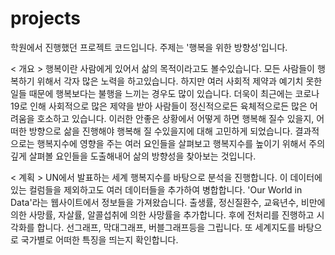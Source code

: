 # projects
학원에서 진행했던 프로젝트 코드입니다. 주제는 '행복을 위한 방향성'입니다. 

< 개요 >
행복이란 사람에게 있어서 삶의 목적이라고도 볼수있습니다. 모든 사람들이 행복하기 위해서 각자 많은 노력을 하고있습니다. 하지만 여러 사회적 제약과 예기치 못한 일들 때문에 행복보다는 불행을 느끼는 경우도 많이 있습니다. 더욱이 최근에는 코로나19로 인해 사회적으로 많은 제약을 받아 사람들이 정신적으로든 육체적으로든 많은 어려움을 호소하고 있습니다. 이러한 안좋은 상황에서 어떻게 하면 행복해 질수 있을지, 어떠한 방향으로 삶을 진행해야 행복해 질 수있을지에 대해 고민하게 되었습니다. 
결과적으로는 행복지수에 영향을 주는 여러 요인들을 살펴보고 행복지수를 높이기 위해서 주의깊게 살펴볼 요인들을 도출해내어 삶의 방향성을 찾아보는 것입니다. 

< 계획 >
UN에서 발표하는 세계 행복지수를 바탕으로 분석을 진행합니다. 이 데이터에있는 컬럼들을 제외하고도 여러 데이터들을 추가하여 병합합니다. 'Our World in Data'라는 웹사이트에서 정보들을 가져왔습니다. 출생률, 정신질환수, 교육년수, 비만에의한 사망률, 자살률, 알콜섭취에 의한 사망률을 추가합니다. 후에 전처리를 진행하고 시각화를 합니다. 선그래프, 막대그래프, 버블그래프등을 그립니다. 또 세계지도를 바탕으로 국가별로 어떠한 특징을 띄는지 확인합니다.
